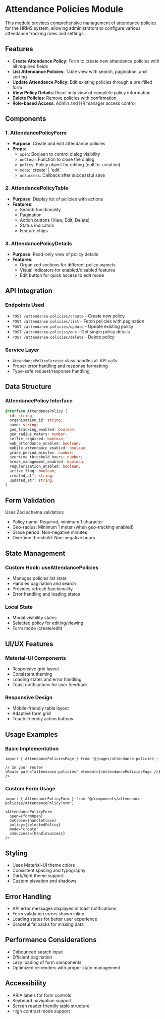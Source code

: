 # Attendance Policies Module

This module provides comprehensive management of attendance policies for the HRMS system, allowing administrators to configure various attendance tracking rules and settings.

## Features

- **Create Attendance Policy**: Form to create new attendance policies with all required fields
- **List Attendance Policies**: Table view with search, pagination, and sorting
- **Update Attendance Policy**: Edit existing policies through a pre-filled form
- **View Policy Details**: Read-only view of complete policy information
- **Delete Policies**: Remove policies with confirmation
- **Role-based Access**: Admin and HR manager access control

## Components

### 1. AttendancePolicyForm
- **Purpose**: Create and edit attendance policies
- **Props**:
  - `open`: Boolean to control dialog visibility
  - `onClose`: Function to close the dialog
  - `policy`: Policy object for editing (null for creation)
  - `mode`: 'create' | 'edit'
  - `onSuccess`: Callback after successful save

### 2. AttendancePolicyTable
- **Purpose**: Display list of policies with actions
- **Features**:
  - Search functionality
  - Pagination
  - Action buttons (View, Edit, Delete)
  - Status indicators
  - Feature chips

### 3. AttendancePolicyDetails
- **Purpose**: Read-only view of policy details
- **Features**:
  - Organized sections for different policy aspects
  - Visual indicators for enabled/disabled features
  - Edit button for quick access to edit mode

## API Integration

### Endpoints Used
- `POST /attendance-policies/create` - Create new policy
- `POST /attendance-policies/list` - Fetch policies with pagination
- `POST /attendance-policies/update` - Update existing policy
- `POST /attendance-policies/one` - Get single policy details
- `POST /attendance-policies/delete` - Delete policy

### Service Layer
- `AttendancePolicyService` class handles all API calls
- Proper error handling and response formatting
- Type-safe request/response handling

## Data Structure

### AttendancePolicy Interface
```typescript
interface AttendancePolicy {
  id: string;
  organisation_id: string;
  name: string;
  geo_tracking_enabled: boolean;
  geo_radius_meters: number;
  selfie_required: boolean;
  web_attendance_enabled: boolean;
  mobile_attendance_enabled: boolean;
  grace_period_minutes: number;
  overtime_threshold_hours: number;
  break_management_enabled: boolean;
  regularization_enabled: boolean;
  active_flag: boolean;
  created_at?: string;
  updated_at?: string;
}
```

## Form Validation

Uses Zod schema validation:
- Policy name: Required, minimum 1 character
- Geo-radius: Minimum 1 meter (when geo-tracking enabled)
- Grace period: Non-negative minutes
- Overtime threshold: Non-negative hours

## State Management

### Custom Hook: useAttendancePolicies
- Manages policies list state
- Handles pagination and search
- Provides refresh functionality
- Error handling and loading states

### Local State
- Modal visibility states
- Selected policy for editing/viewing
- Form mode (create/edit)

## UI/UX Features

### Material-UI Components
- Responsive grid layout
- Consistent theming
- Loading states and error handling
- Toast notifications for user feedback

### Responsive Design
- Mobile-friendly table layout
- Adaptive form grid
- Touch-friendly action buttons

## Usage Examples

### Basic Implementation
```tsx
import { AttendancePoliciesPage } from '@/pages/attendance-policies';

// In your router
<Route path="attendance-policies" element={<AttendancePoliciesPage />} />
```

### Custom Form Usage
```tsx
import { AttendancePolicyForm } from '@/components/attendance-policies/AttendancePolicyForm';

<AttendancePolicyForm
  open={formOpen}
  onClose={handleClose}
  policy={selectedPolicy}
  mode="create"
  onSuccess={handleSuccess}
/>
```

## Styling

- Uses Material-UI theme colors
- Consistent spacing and typography
- Dark/light theme support
- Custom elevation and shadows

## Error Handling

- API error messages displayed in toast notifications
- Form validation errors shown inline
- Loading states for better user experience
- Graceful fallbacks for missing data

## Performance Considerations

- Debounced search input
- Efficient pagination
- Lazy loading of form components
- Optimized re-renders with proper state management

## Accessibility

- ARIA labels for form controls
- Keyboard navigation support
- Screen reader friendly table structure
- High contrast mode support


